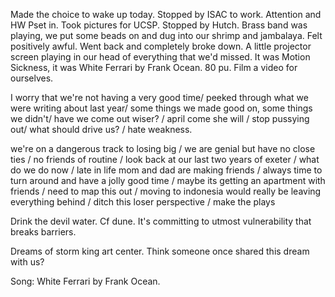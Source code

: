 Made the choice to wake up today. Stopped by ISAC to work. Attention and HW Pset in. Took pictures for UCSP. Stopped by Hutch. Brass band was playing, we put some beads on and dug into our shrimp and jambalaya. Felt positively awful. Went back and completely broke down. A little projector screen playing in our head of everything that we'd missed. It was Motion Sickness, it was White Ferrari by Frank Ocean. 80 pu. Film a video for ourselves.

I worry that we're not having a very good time/ peeked through what we were writing about last year/ some things we made good on, some things we didn't/ have we come out wiser? / april come she will / stop pussying out/ what should drive us? / hate weakness.

we're on a dangerous track to losing big / we are genial but have no close ties / no friends of routine / look back at our last two years of exeter / what do we do now / late in life mom and dad are making friends / always time to turn around and have a jolly good time / maybe its getting an apartment with friends / need to map this out / moving to indonesia would really be leaving everything behind / ditch this loser perspective / make the plays

Drink the devil water. Cf dune. It's committing to utmost vulnerability that breaks barriers.

Dreams of storm king art center. Think someone once shared this dream with us?

Song: White Ferrari by Frank Ocean.
